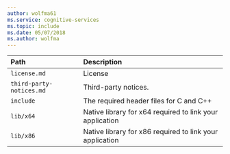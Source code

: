 ```yaml
---
author: wolfma61
ms.service: cognitive-services
ms.topic: include
ms.date: 05/07/2018
ms.author: wolfma
---
```


| Path | Description |
|:-----|:----|
| `license.md` | License
| `third-party-notices.md` | Third-party notices.
| `include` | The required header files for C and C++
| `lib/x64` | Native library for x64 required to link your application
| `lib/x86` | Native library for x86 required to link your application
